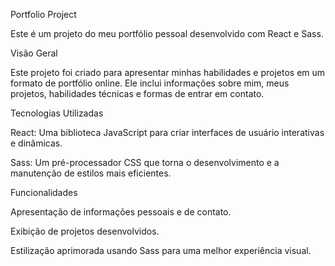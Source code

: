 Portfolio Project

Este é um projeto do meu portfólio pessoal desenvolvido com React e Sass.

Visão Geral

Este projeto foi criado para apresentar minhas habilidades e projetos em um formato de portfólio online. Ele inclui informações sobre mim, meus projetos, habilidades técnicas e formas de entrar em contato.

Tecnologias Utilizadas

React: Uma biblioteca JavaScript para criar interfaces de usuário interativas e dinâmicas.

Sass: Um pré-processador CSS que torna o desenvolvimento e a manutenção de estilos mais eficientes.

Funcionalidades

Apresentação de informações pessoais e de contato.

Exibição de projetos desenvolvidos.

Estilização aprimorada usando Sass para uma melhor experiência visual.
